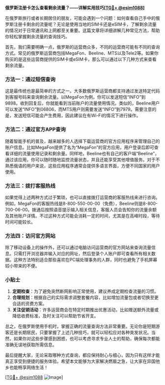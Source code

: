 **俄罗斯注册卡怎么查看剩余流量？——详解实用技巧[[TG💪+ @esim1088](https://t.me/s/esim1088)]**

在俄罗斯旅行或者长期居住的朋友，可能会遇到一个问题：如何查看自己手中的俄罗斯注册卡剩余的流量呢？无论是使用当地的SIM卡还是eSIM卡，了解剩余流量的情况对于日常通讯和上网都至关重要。这篇文章将详细讲解几种常见方法，帮助你轻松掌握剩余流量的查询技巧。

首先，我们需要明确一点，俄罗斯的运营商众多，不同的运营商可能有不同的查询方式。常见的俄罗斯运营商包括MegaFon、Beeline、MTS以及Tele2等。如果你购买的是这些运营商提供的SIM卡或eSIM卡，那么可以通过以下几种方式来查看剩余流量。

### 方法一：通过短信查询

这是最传统也是最简单的方式之一。大多数俄罗斯运营商都支持通过发送特定代码到客服号码来查询剩余流量。以MegaFon为例，你可以发送短信“INFO”到9898。收到回复后，你就能看到当前账户的流量使用情况。类似的，Beeline用户可以发送“INFO”到06806，而MTS用户则需要发送“INFO”到7979。需要注意的是，发送短信可能会产生费用，因此建议在有Wi-Fi的情况下进行操作。

### 方法二：通过官方APP查询

随着智能手机的普及，越来越多的人选择下载运营商的官方应用程序来管理自己的账户信息。比如MegaFon提供了名为“MegaFon”的官方应用，用户登录后即可查看详细的流量使用记录和剩余量。同样地，Beeline也有自己的客户端“Beeline”，通过该应用，你可以随时随地监控流量状态，并且还能享受其他增值服务。对于不熟悉俄语的用户来说，这些应用程序通常会提供多语言界面，方便不同国家的用户使用。

### 方法三：拨打客服热线

如果觉得上述两种方式过于繁琐，也可以直接拨打运营商的客服热线来进行咨询。例如，MegaFon的客服热线是8-800-550-00-00（免费），Beeline则是8-800-700-06-00。拨通后按照语音提示输入相关信息，客服人员会告知你的流量余额及其他账户详情。不过这种方式可能会消耗一定的时间，尤其是在高峰时段，等待时间可能较长。

### 方法四：访问官方网站

除了移动设备上的操作外，还可以通过电脑访问运营商的官方网站来查询流量信息。只需打开浏览器并输入对应的网址，然后登录个人账户即可查看所有相关数据。这种方法特别适合那些喜欢在PC端处理事务的人群，同时也避免了手机屏幕较小带来的不便。

### 小贴士

1. **定期检查**：为了避免突然断网影响正常使用，建议养成定期检查流量的习惯。
2. **合理规划**：根据自己的实际需求调整套餐内容，比如增加流量包或者切换至更合适的资费方案。
3. **关注促销活动**：许多运营商会在特定时期推出优惠活动，比如赠送额外流量或降低收费标准，及时关注可以帮助节省开支。

总之，在俄罗斯使用手机时，掌握正确的流量查询方法非常重要。无论你是短期游客还是长期居民，只要掌握了上述几种技巧，就可以轻松应对各种突发状况。当然，如果你对这些步骤感到困惑，也可以考虑寻求专业人士的帮助，确保每次都能准确无误地获取所需信息。

最后提醒大家，无论采取哪种方式查询，都应保持耐心与细心，因为只有这样才能真正享受到便捷的服务体验。希望本文能够为大家解决燃眉之急，让大家在异国他乡也能畅享网络生活！

[[TG💪+ @esim1088](https://t.me/s/esim1088) ![Image](https://i.postimg.cc/4NQfJmqS/Snipaste-2025-05-13-00-14-12.png)]